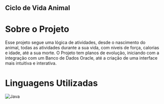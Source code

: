 ## Ciclo de Vida Animal
# Sobre o Projeto
Esse projeto segue uma lógica de atividades, desde o nascimento do animal, todas as atividades durante a sua vida, com niveis de força, calorias e idade, até a sua morte.
O Projeto tem planos de evolução, iniciando com a integração com um Banco de Dados Oracle, até a criação de uma interface mais intuitiva e interativa.

# Linguagens Utilizadas
![Java](https://img.shields.io/badge/java-%23ED8B00.svg?style=for-the-badge&logo=openjdk&logoColor=white)
